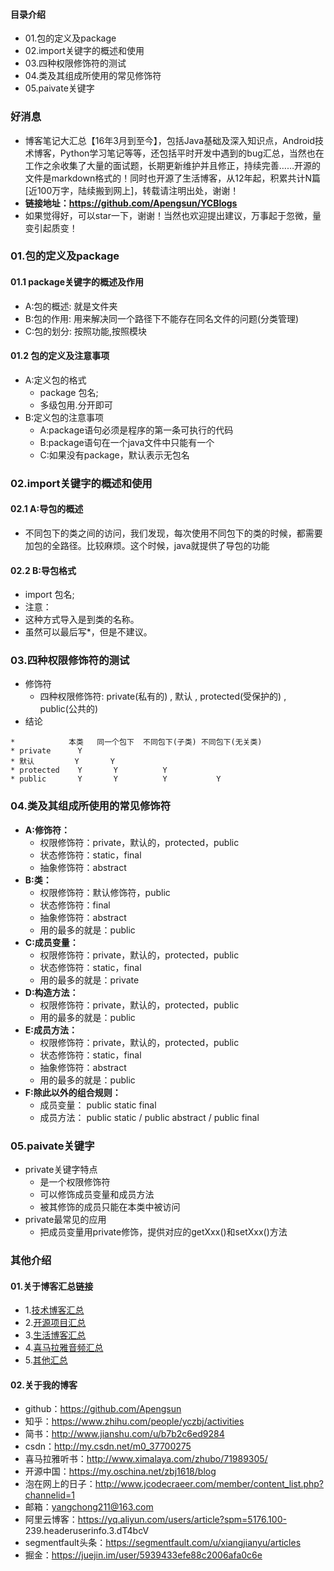 #### 目录介绍
- 01.包的定义及package
- 02.import关键字的概述和使用
- 03.四种权限修饰符的测试
- 04.类及其组成所使用的常见修饰符
- 05.paivate关键字



### 好消息
- 博客笔记大汇总【16年3月到至今】，包括Java基础及深入知识点，Android技术博客，Python学习笔记等等，还包括平时开发中遇到的bug汇总，当然也在工作之余收集了大量的面试题，长期更新维护并且修正，持续完善……开源的文件是markdown格式的！同时也开源了生活博客，从12年起，积累共计N篇[近100万字，陆续搬到网上]，转载请注明出处，谢谢！
- **链接地址：https://github.com/Apengsun/YCBlogs**
- 如果觉得好，可以star一下，谢谢！当然也欢迎提出建议，万事起于忽微，量变引起质变！




### 01.包的定义及package
#### 01.1 package关键字的概述及作用
* A:包的概述:    就是文件夹
* B:包的作用:    用来解决同一个路径下不能存在同名文件的问题(分类管理)
* C:包的划分:    按照功能,按照模块


#### 01.2 包的定义及注意事项
* A:定义包的格式
	* package 包名;
	* 多级包用.分开即可
* B:定义包的注意事项
	* A:package语句必须是程序的第一条可执行的代码
	* B:package语句在一个java文件中只能有一个
	* C:如果没有package，默认表示无包名



### 02.import关键字的概述和使用
#### 02.1 A:导包的概述
* 不同包下的类之间的访问，我们发现，每次使用不同包下的类的时候，都需要加包的全路径。比较麻烦。这个时候，java就提供了导包的功能


#### 02.2 B:导包格式
* import 包名;
* 注意：
* 这种方式导入是到类的名称。
* 虽然可以最后写*，但是不建议。



### 03.四种权限修饰符的测试
- 修饰符
	* 四种权限修饰符: private(私有的)  , 默认 , protected(受保护的) , public(公共的)
- 结论
```
*            本类   同一个包下  不同包下(子类) 不同包下(无关类)
* private      Y       
* 默认         Y       Y
* protected    Y       Y          Y
* public       Y       Y          Y           Y
```


### 04.类及其组成所使用的常见修饰符
- **A:修饰符：**
	* 权限修饰符：private，默认的，protected，public
	* 状态修饰符：static，final
	* 抽象修饰符：abstract
- **B:类：**
	* 权限修饰符：默认修饰符，public
	* 状态修饰符：final
	* 抽象修饰符：abstract
	* 用的最多的就是：public
- **C:成员变量：**
	* 权限修饰符：private，默认的，protected，public
	* 状态修饰符：static，final
	* 用的最多的就是：private
- **D:构造方法：**
	* 权限修饰符：private，默认的，protected，public
	* 用的最多的就是：public
- **E:成员方法：**
	* 权限修饰符：private，默认的，protected，public
	* 状态修饰符：static，final
	* 抽象修饰符：abstract
	* 用的最多的就是：public
- **F:除此以外的组合规则：**
	* 成员变量： public static final
	* 成员方法： public static / public abstract  /  public final




### 05.paivate关键字
- private关键字特点
	* 是一个权限修饰符
	* 可以修饰成员变量和成员方法
	* 被其修饰的成员只能在本类中被访问
- private最常见的应用
	* 把成员变量用private修饰，提供对应的getXxx()和setXxx()方法




### 其他介绍
#### 01.关于博客汇总链接
- 1.[技术博客汇总](https://www.jianshu.com/p/614cb839182c)
- 2.[开源项目汇总](https://blog.csdn.net/m0_37700275/article/details/80863574)
- 3.[生活博客汇总](https://blog.csdn.net/m0_37700275/article/details/79832978)
- 4.[喜马拉雅音频汇总](https://www.jianshu.com/p/f665de16d1eb)
- 5.[其他汇总](https://www.jianshu.com/p/53017c3fc75d)



#### 02.关于我的博客
- github：https://github.com/Apengsun
- 知乎：https://www.zhihu.com/people/yczbj/activities
- 简书：http://www.jianshu.com/u/b7b2c6ed9284
- csdn：http://my.csdn.net/m0_37700275
- 喜马拉雅听书：http://www.ximalaya.com/zhubo/71989305/
- 开源中国：https://my.oschina.net/zbj1618/blog
- 泡在网上的日子：http://www.jcodecraeer.com/member/content_list.php?channelid=1
- 邮箱：yangchong211@163.com
- 阿里云博客：https://yq.aliyun.com/users/article?spm=5176.100- 239.headeruserinfo.3.dT4bcV
- segmentfault头条：https://segmentfault.com/u/xiangjianyu/articles
- 掘金：https://juejin.im/user/5939433efe88c2006afa0c6e






